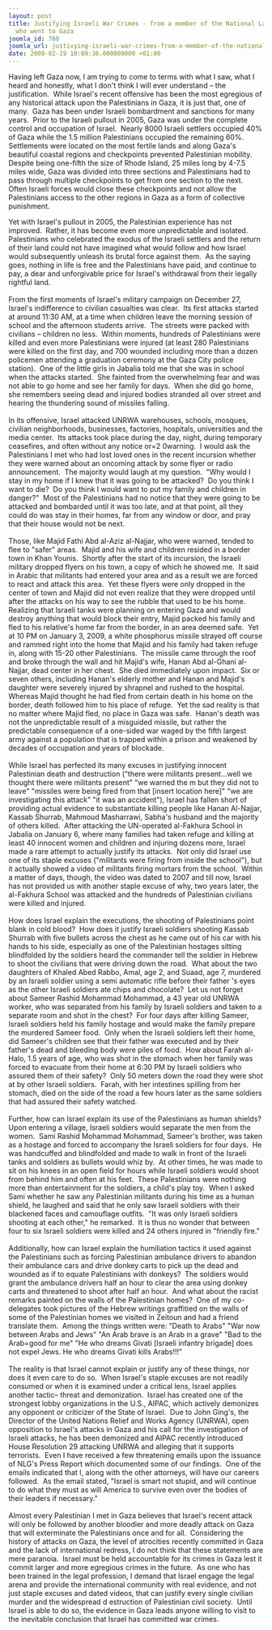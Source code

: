 ```yaml
---
layout: post
title: Justifying Israeli War Crimes - from a member of the National Lawyer's Guild
  who went to Gaza
joomla_id: 760
joomla_url: justivying-israeli-war-crimes-from-a-member-of-the-national-lawyers-guild-who-went-to-gaza
date: 2009-02-19 10:09:36.000000000 +01:00
---
```

<p>Having left Gaza now, I am trying to come to terms with what I saw, what I heard and honestly, what I don't think I will ever understand – the justification.  While Israel's recent offensive has been the most egregious of any historical attack upon the Palestinians in Gaza, it is just that, one of many.  Gaza has been under Israeli bombardment and sanctions for many years.  Prior to the Israeli pullout in 2005, Gaza was under the complete control and occupation of Israel.  Nearly 8000 Israeli settlers occupied 40% of Gaza while the 1.5 million Palestinians occupied the remaining 60%.  Settlements were located on the most fertile lands and along Gaza's beautiful coastal regions and checkpoints prevented Palestinian mobility.  Despite being one-fifth the size of Rhode Island, 25 miles long by 4-7.5 miles wide, Gaza was divided into three sections and Palestinians had to pass through multiple checkpoints to get from one section to the next.  Often Israeli forces would close these checkpoints and not allow the Palestinians access to the other regions in Gaza as a form of collective punishment. </p>

Yet with Israel's pullout in 2005, the Palestinian experience has not improved.  Rather, it has become even more unpredictable and isolated.  Palestinians who celebrated the exodus of the Israeli settlers and the return of their land could not have imagined what would follow and how Israel would subsequently unleash its brutal force against them.  As the saying goes, nothing in life is free and the Palestinians have paid, and continue to pay, a dear and unforgivable price for Israel's withdrawal from their legally rightful land.<br /> <br />From the first moments of Israel's military campaign on December 27, Israel's indifference to civilian casualties was clear.  Its first attacks started at around 11:30 AM, at a time when children leave the morning session of school and the afternoon students arrive.  The streets were packed with civilians – children no less.  Within moments, hundreds of Palestinians were killed and even more Palestinians were injured (at least 280 Palestinians were killed on the first day, and 700 wounded including more than a dozen policemen attending a graduation ceremony at the Gaza City police station).  One of the little girls in Jabalia told me that she was in school when the attacks started.  She fainted from the overwhelming fear and was not able to go home and see her family for days.  When she did go home, she remembers seeing dead and injured bodies stranded all over street and hearing the thundering sound of missiles falling.  <br /> <br />In its offensive, Israel attacked UNRWA warehouses, schools, mosques, civilian neighborhoods, businesses, factories, hospitals, universities and the media center.  Its attacks took place during the day, night, during temporary ceasefires, and often without any notice or=2 0warning.  I would ask the Palestinians I met who had lost loved ones in the recent incursion whether they were warned about an oncoming attack by some flyer or radio announcement.  The majority would laugh at my question.  "Why would I stay in my home if I knew that it was going to be attacked?  Do you think I want to die?  Do you think I would want to put my family and children in danger?"  Most of the Palestinians had no notice that they were going to be attacked and bombarded until it was too late, and at that point, all they could do was stay in their homes, far from any window or door, and pray that their house would not be next.<br /> <br />Those, like Majid Fathi Abd al-Aziz al-Najjar, who were warned, tended to flee to "safer" areas.  Majid and his wife and children resided in a border town in Khan Younis.  Shortly after the start of its incursion, the Israeli military dropped flyers on his town, a copy of which he showed me.  It said in Arabic that militants had entered your area and as a result we are forced to react and attack this area.  Yet these flyers were only dropped in the center of town and Majid did not even realize that they were dropped until after the attacks on his way to see the rubble that used to be his home.  Realizing that Israeli tanks were planning on entering Gaza and would destroy anything that would block their entry, Majid packed his family and fled to his relative's home far from the border, in an area deemed safe.  Yet at 10 PM on January 3, 2009, a white phosphorus missile strayed off course and rammed right into the home that Majid and his family had taken refuge in, along with 15-20 other Palestinians.  The missile came through the roof and broke through the wall and hit Majid's wife, Hanan Abd al-Ghani al-Najjar, dead center in her chest.  She died immediately upon impact.  Six or seven others, including Hanan's elderly mother and Hanan and Majid's daughter were severely injured by shrapnel and rushed to the hospital.  Whereas Majid thought he had fled from certain death in his home on the border, death followed him to his place of refuge.  Yet the sad reality is that no matter where Majid fled, no place in Gaza was safe.  Hanan's death was not the unpredictable result of a misguided missile, but rather the predictable consequence of a one-sided war waged by the fifth largest army against a population that is trapped within a prison and weakened by decades of occupation and years of blockade.    <br /> <br />While Israel has perfected its many excuses in justifying innocent Palestinian death and destruction ("there were militants present…well we thought there were militants present" "we warned the m but they did not to leave" "missiles were being fired from that [insert location here]" "we are investigating this attack" "it was an accident"), Israel has fallen short of providing actual evidence to substantiate killing people like Hanan Al-Najjar, Kassab Shurrab, Mahmoud Masharrawi, Sabha's husband and the majority of others killed.  After attacking the UN-operated al-Fakhura School in Jabalia on January 6, where many families had taken refuge and killing at least 40 innocent women and children and injuring dozens more, Israel made a rare attempt to actually justify its attacks.  Not only did Israel use one of its staple excuses ("militants were firing from inside the school"), but it actually showed a video of militants firing mortars from the school.  Within a matter of days, though, the video was dated to 2007 and till now, Israel has not provided us with another staple excuse of why, two years later, the al-Fakhura School was attacked and the hundreds of Palestinian civilians were killed and injured.  <br /> <br />How does Israel explain the executions, the shooting of Palestinians point blank in cold blood?  How does it justify Israeli soldiers shooting Kassab Shurrab with five bullets across the chest as he came out of his car with his hands to his side, especially as one of the Palestinian hostages sitting blindfolded by the soldiers heard the commander tell the soldier in Hebrew to shoot the civilians that were driving down the road.  What about the two daughters of Khaled Abed Rabbo, Amal, age 2, and Suaad, age 7, murdered by an Israeli soldier using a semi automatic rifle before their father 's eyes as the other Israeli soldiers ate chips and chocolate?  Let us not forget about Sameer Rashid Mohammad Mohammad, a 43 year old UNRWA worker, who was separated from his family by Israeli soldiers and taken to a separate room and shot in the chest?  For four days after killing Sameer, Israeli soldiers held his family hostage and would make the family prepare the murdered Sameer food.  Only when the Israeli soldiers left their home, did Sameer's children see that their father was executed and by their father's dead and bleeding body were piles of food.  How about Farah al-Halo, 1.5 years of age, who was shot in the stomach when her family was forced to evacuate from their home at 6:30 PM by Israeli soldiers who assured them of their safety?  Only 50 meters down the road they were shot at by other Israeli soldiers.  Farah, with her intestines spilling from her stomach, died on the side of the road a few hours later as the same soldiers that had assured their safety watched.<br /> <br />Further, how can Israel explain its use of the Palestinians as human shields?  Upon entering a village, Israeli soldiers would separate the men from the women.  Sami Rashid Mohammad Mohammad, Sameer's brother, was taken as a hostage and forced to accompany the Israeli soldiers for four days.  He was handcuffed and blindfolded and made to walk in front of the Israeli tanks and soldiers as bullets would whiz by.  At other times, he was made to sit on his knees in an open field for hours while Israeli soldiers would shoot from behind him and often at his feet.  These Palestinians were nothing more than entertainment for the soldiers, a child's play toy.  When I asked Sami whether he saw any Palestinian militants during his time as a human shield, he laughed and said that he only saw Israeli soldiers with their blackened faces and camouflage outfits.  "It was only Israeli soldiers shooting at each other," he remarked.  It is thus no wonder that between four to six Israeli soldiers were killed and 24 others injured in "friendly fire." <br /> <br />Additionally, how can Israel explain the humiliation tactics it used against the Palestinians such as forcing Palestinian ambulance drivers to abandon their ambulance cars and drive donkey carts to pick up the dead and wounded as if to equate Palestinians with donkeys?  The soldiers would grant the ambulance drivers half an hour to clear the area using donkey carts and threatened to shoot after half an hour.  And what about the racist remarks painted on the walls of the Palestinian homes?  One of my co-delegates took pictures of the Hebrew writings graffitied on the walls of some of the Palestinian homes we visited in Zeitoun and had a friend translate them.  Among the things written were: "Death to Arabs" "War now between Arabs and Jews" "An Arab brave is an Arab in a grave" "Bad to the Arab=good for me" "He who dreams Givati [Israeli infantry brigade] does not expel Jews. He who dreams Givati kills Arabs!!!"  <br /> <br />The reality is that Israel cannot explain or justify any of these things, nor does it even care to do so.  When Israel's staple excuses are not readily consumed or when it is examined under a critical lens, Israel applies another tactic– threat and demonization.  Israel has created one of the strongest lobby organizations in the U.S., AIPAC, which actively demonizes any opponent or criticizer of the State of Israel.  Due to John Ging's, the Director of the United Nations Relief and Works Agency (UNRWA), open opposition to Israel's attacks in Gaza and his call for the investigation of Israeli attacks, he has been demonized and AIPAC recently introduced House Resolution 29 attacking UNRWA and alleging that it supports terrorists.  Even I have received a few threatening emails upon the issuance of NLG's Press Report which documented some of our findings.  One of the emails indicated that I, along with the other attorneys, will have our careers followed.  As the email stated, "Israel is smart not stupid, and will continue to do what they must as will America to survive even over the bodies of their leaders if necessary."<br /> <br />Almost every Palestinian I met in Gaza believes that Israel's recent attack will only be followed by another bloodier and more deadly attack on Gaza that will exterminate the Palestinians once and for all.  Considering the history of attacks on Gaza, the level of atrocities recently committed in Gaza and the lack of international redress, I do not think that these statements are mere paranoia.  Israel must be held accountable for its crimes in Gaza lest it commit larger and more egregious crimes in the future.  As one who has been trained in the legal profession, I demand that Israel engage the legal arena and provide the international community with real evidence, and not just staple excuses and dated videos, that can justify every single civilian murder and the widespread d estruction of Palestinian civil society.  Until Israel is able to do so, the evidence in Gaza leads anyone willing to visit to the inevitable conclusion that Israel has committed war crimes.  <br clear="all" /><br />

